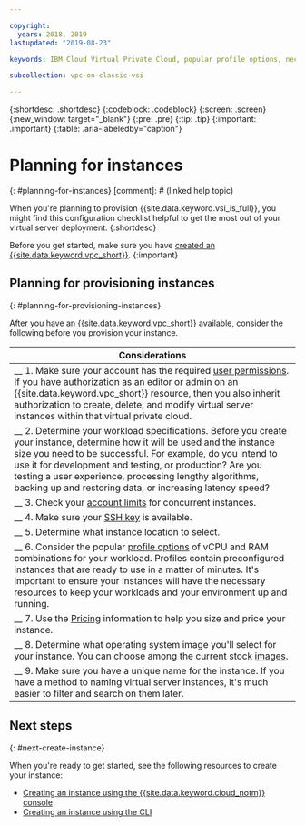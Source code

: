 ```yaml
---

copyright:
  years: 2018, 2019
lastupdated: "2019-08-23"

keywords: IBM Cloud Virtual Private Cloud, popular profile options, necessary resources

subcollection: vpc-on-classic-vsi

---
```


{:shortdesc: .shortdesc}
{:codeblock: .codeblock}
{:screen: .screen}
{:new_window: target="_blank"}
{:pre: .pre}
{:tip: .tip}
{:important: .important}
{:table: .aria-labeledby="caption"}

# Planning for instances
{: #planning-for-instances}
[comment]: # (linked help topic)


When you're planning to provision {{site.data.keyword.vsi_is_full}}, you might find this configuration checklist helpful to get the most out of your virtual server deployment.
{:shortdesc}

Before you get started, make sure you have [created an {{site.data.keyword.vpc_short}}](/docs/vpc-on-classic?topic=vpc-on-classic-getting-started).
{:important}

## Planning for provisioning instances
{: #planning-for-provisioning-instances}

After you have an {{site.data.keyword.vpc_short}} available, consider the following before you provision your instance.

|        Considerations|
|-------------------|
|__ 1. Make sure your account has the required [user permissions](/docs/vpc-on-classic?topic=vpc-on-classic-about-vpc-infrastructure-resources#planning-virtual-servers-for-vpc-permissions). If you have authorization as an editor or admin on an {{site.data.keyword.vpc_short}} resource, then you also inherit authorization to create, delete, and modify virtual server instances within that virtual private cloud.|
|__ 2. Determine your workload specifications. Before you create your instance, determine how it will be used and the instance size you need to be successful. For example, do you intend to use it for development and testing, or production? Are you testing a user experience, processing lengthy algorithms, backing up and restoring data, or increasing latency speed?|
|__ 3. Check your [account limits](/docs/vpc-on-classic-vsi?topic=vpc-on-classic-vsi-faqs#faqs) for concurrent instances. |
|__ 4. Make sure your [SSH key](/docs/vpc-on-classic-vsi?topic=vpc-on-classic-vsi-ssh-keys#ssh-keys) is available.
|__ 5. Determine what instance location to select.|
|__ 6. Consider the popular [profile options](/docs/vpc-on-classic-vsi?topic=vpc-on-classic-vsi-profiles#profiles) of vCPU and RAM combinations for your workload. Profiles contain preconfigured instances that are ready to use in a matter of minutes. It's important to ensure your instances will have the necessary resources to keep your workloads and your environment up and running.|
|__ 7. Use the [Pricing](/docs/vpc-on-classic?topic=vpc-on-classic-pricing-for-vpc#pricing-for-virtual-servers-for-vpc) information to help you size and price your instance.|
|__ 8. Determine what operating system image you'll select for your instance. You can choose among the current stock [images](/docs/vpc-on-classic-vsi?topic=vpc-on-classic-vsi-images#images). |
|__ 9. Make sure you have a unique name for the instance. If you have a method to naming virtual server instances, it's much easier to filter and search on them later. |

## Next steps
{: #next-create-instance}

When you're ready to get started, see the following resources to create your instance:
* [Creating an instance using the {{site.data.keyword.cloud_notm}} console](/docs/vpc-on-classic-vsi?topic=vpc-on-classic-vsi-creating-virtual-servers#creating-virtual-servers)
* [Creating an instance using the CLI](/docs/vpc-on-classic-vsi?topic=vpc-on-classic-vsi-creating-virtual-servers-cli#creating-virtual-servers-cli)
